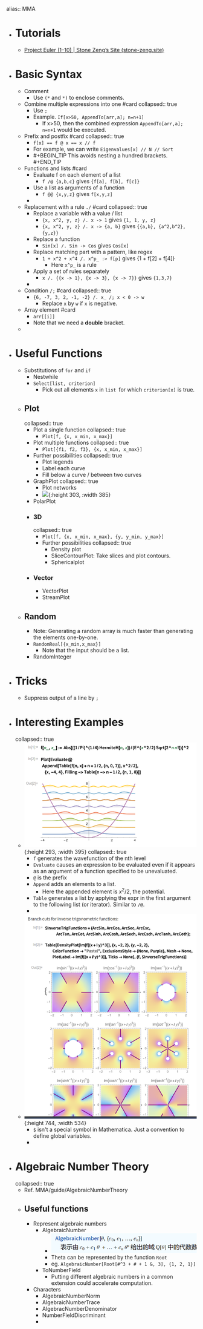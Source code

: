 alias:: MMA

- # Tutorials
	- [Project Euler (1–10) | Stone Zeng’s Site (stone-zeng.site)](https://stone-zeng.site/2020-08-07-euler-1-10)
- # Basic Syntax
	- Comment
		- Use `(*` and `*)` to enclose comments.
	- Combine multiple expressions into one #card
	  collapsed:: true
		- Use `;`
		- Example. `If[x>50, AppendTo[arr,a]; n=n+1]`
			- If x>50, then the combined expression `AppendTo[arr,a]; n=n+1` would be executed.
	- Prefix and postfix #card
	  collapsed:: true
		- `f[x] == f @ x == x // f`
		- For example, we can write `Eigenvalues[x] // N // Sort`
		- #+BEGIN_TIP
		  This avoids nesting a hundred brackets.
		  #+END_TIP
	- Functions and lists #card
		- Evaluate f on each element of a list
			- `f /@ {a,b,c}` gives `{f[a], f[b], f[c]}`
		- Use a list as arguments of a function
			- `f @@ {x,y,z}` gives `f[x,y,z]`
		-
	- Replacement with a rule `./` #card
	  collapsed:: true
		- Replace a variable with a value / list
			- `{x, x^2, y, z} /. x -> 1` gives `{1, 1, y, z}`
			- `{x, x^2, y, z} /. x -> {a, b}` gives `{{a,b}, {a^2,b^2}, {y,z}}`
		- Replace a function
			- `Sin[x] /. Sin -> Cos` gives `Cos[x]`
		- Replace matching part with a pattern, like regex
			- `1 + x^2 + x^4 /. x^p_ :> f[p]` gives {1 + f[2] + f[4]}
				- Here `x^p_` is a rule
		- Apply a set of rules separately
			- `x /. {{x -> 1}, {x -> 3}, {x -> 7}}` gives `{1,3,7}`
		-
	- Condition `/;` #card
	  collapsed:: true
		- `{6, -7, 3, 2, -1, -2} /. x_ /; x < 0 -> w`
			- Replace `x` by `w` if `x` is negative.
	- Array element #card
		- `arr[[i]]`
		- Note that we need a **double** bracket.
	-
- # Useful Functions
	- Substitutions of `for` and `if`
		- Nestwhile
		- `Select[list, criterion]`
			- Pick out all elements `x` in `list `for which `criterion[x]` is true.
	- ## Plot
	  collapsed:: true
		- Plot a single function
		  collapsed:: true
			- `Plot[f, {x, x_min, x_max}]`
		- Plot multiple functions
		  collapsed:: true
			- `Plot[{f1, f2, f3}, {x, x_min, x_max}]`
		- Further possibilities
		  collapsed:: true
			- Plot legends
			- Label each curve
			- Fill below a curve / between two curves
		- GraphPlot
		  collapsed:: true
			- Plot networks
			- ![](https://reference.wolfram.com/language/howto/Files/PlotAGraph.en/O_6.png){:height 303, :width 385}
		- PolarPlot
		- ### 3D
		  collapsed:: true
			- `Plot[f, {x, x_min, x_max}, {y, y_min, y_max}]`
			- Further possibilities
			  collapsed:: true
				- Density plot
				- SliceContourPlot: Take slices and plot contours.
				- Sphericalplot
		- ### Vector
			- VectorPlot
			- StreamPlot
	- ## Random
		- Note: Generating a random array is much faster than generating the elements one-by-one.
		- `RandomReal[{x_min,x_max}]`
			- Note that the input should be a list.
		- RandomInteger
- # Tricks
	- Suppress output of a line by `;`
- # Interesting Examples
  collapsed:: true
	- ![image.png](../assets/image_1702283625778_0.png){:height 293, :width 395}
	  collapsed:: true
		- `f` generates the wavefunction of the nth level
		- `Evaluate` causes an expression to be evaluated even if it appears as an argument of a function specified to be unevaluated.
		- `@` is the prefix
		- `Append` adds an elements to a list.
			- Here the appended element is $x^2/2$, the potential.
		- `Table` generates a list by applying the expr in the first argument to the following list (or iterator). Similar to `/@`.
		-
	- ![image.png](../assets/image_1702369076614_0.png){:height 744, :width 534}
		- `$` isn't a special symbol in Mathematica. Just a convention to define global variables.
		-
- # Algebraic Number Theory
  collapsed:: true
	- Ref. MMA/guide/AlgebraicNumberTheory
	- ## Useful functions
		- Represent algebraic numbers
			- AlgebraicNumber
				- ![image.png](../assets/image_1673569521240_0.png)
				- Theta can be represented by the function `Root`
				- eg. `AlgebraicNumber[Root[#^3 + # + 1 &, 3], {1, 2, 1}]`
			- ToNumberField
				- Putting different algebraic numbers in a common extension could accelerate computation.
		- Characters
			- AlgebraicNumberNorm
			- AlgebraicNumberTrace
			- AlgebracNumberDenominator
			- NumberFieldDiscriminant
			-